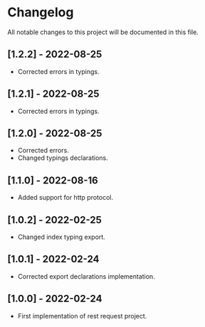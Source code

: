 # Changelog
All notable changes to this project will be documented in this file.

## [1.2.2] - 2022-08-25
- Corrected errors in typings.
## [1.2.1] - 2022-08-25
- Corrected errors in typings.
## [1.2.0] - 2022-08-25
- Corrected errors.
- Changed typings declarations.
## [1.1.0] - 2022-08-16
- Added support for http protocol.
## [1.0.2] - 2022-02-25
- Changed index typing export.
## [1.0.1] - 2022-02-24
- Corrected export declarations implementation.
## [1.0.0] - 2022-02-24
- First implementation of rest request project.
